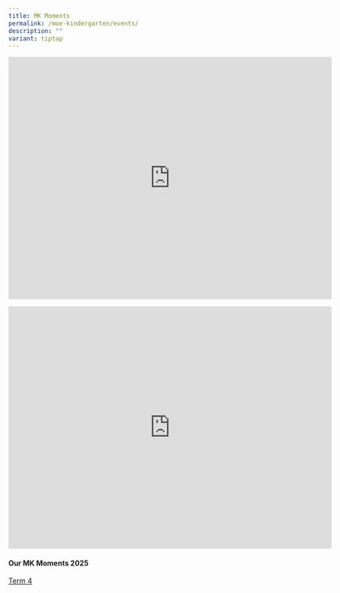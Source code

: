 ```yaml
---
title: MK Moments
permalink: /moe-kindergarten/events/
description: ""
variant: tiptap
---
```

<p></p>
<div class="iframe-wrapper">
<iframe height="480" width="640" allowfullscreen="true" frameborder="0" src="https://www.youtube.com/embed/SPYzWRrAf38?si=W5JoTPblpOw4piGh"></iframe>
</div>
<p></p>
<div class="iframe-wrapper">
<iframe height="480" width="640" allowfullscreen="true" frameborder="0" src="https://www.youtube.com/embed/M7WJn9zhHao"></iframe>
</div>
<p></p>
<h4>Our MK Moments 2025</h4>
<p><a href="https://heyzine.com/flip-book/17fa11e0dd.html" rel="noopener nofollow" target="_blank">Term 4</a>
<br>
</p>
<h4></h4>
<p></p>